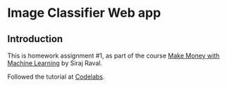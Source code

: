 # Image Classifier Web app

## Introduction
This is homework assignment #1, as part of the course 
[Make Money with Machine Learning](https://www.machinelearningcourse.io/courses/make-money)
by Siraj Raval.

Followed the tutorial at [Codelabs](https://www.tensorflow.org/js/tutorials/transfer/image_classification).

